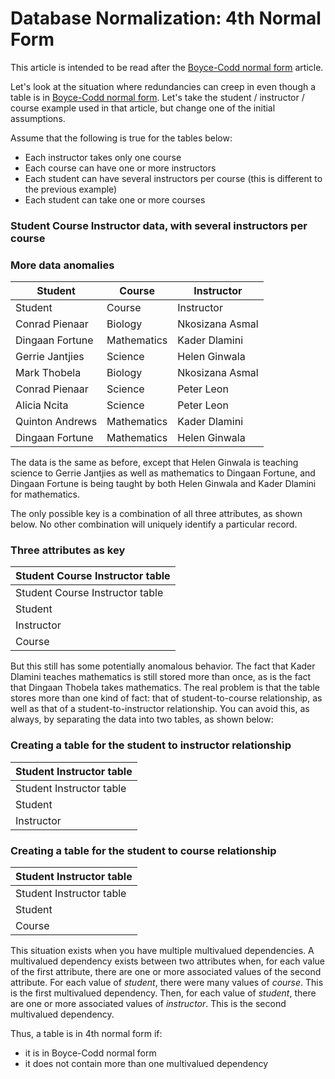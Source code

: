 
# Database Normalization: 4th Normal Form


This article is intended to be read after the [Boyce-Codd normal form](database-normalization-boyce-codd-normal-form.md) article.


Let's look at the situation where redundancies can creep in even though a table is in [Boyce-Codd normal form](database-normalization-boyce-codd-normal-form.md). Let's take the student / instructor / course example used in that article, but change one of the initial assumptions.


Assume that the following is true for the tables below:


* Each instructor takes only one course
* Each course can have one or more instructors
* Each student can have several instructors per course (this is different to the previous example)
* Each student can take one or more courses


### Student Course Instructor data, with several instructors per course


### More data anomalies



| Student | Course | Instructor |
| --- | --- | --- |
| Student | Course | Instructor |
| Conrad Pienaar | Biology | Nkosizana Asmal |
| Dingaan Fortune | Mathematics | Kader Dlamini |
| Gerrie Jantjies | Science | Helen Ginwala |
| Mark Thobela | Biology | Nkosizana Asmal |
| Conrad Pienaar | Science | Peter Leon |
| Alicia Ncita | Science | Peter Leon |
| Quinton Andrews | Mathematics | Kader Dlamini |
| Dingaan Fortune | Mathematics | Helen Ginwala |



The data is the same as before, except that Helen Ginwala is teaching science to Gerrie Jantjies as well as mathematics to Dingaan Fortune, and Dingaan Fortune is being taught by both Helen Ginwala and Kader Dlamini for mathematics.


The only possible key is a combination of all three attributes, as shown below. No other combination will uniquely identify a particular record.


### Three attributes as key



| Student Course Instructor table |
| --- |
| Student Course Instructor table |
| Student |
| Instructor |
| Course |



But this still has some potentially anomalous behavior. The fact that Kader Dlamini teaches mathematics is still stored more than once, as is the fact that Dingaan Thobela takes mathematics. The real problem is that the table stores more than one kind of fact: that of student-to-course relationship, as well as that of a student-to-instructor relationship. You can avoid this, as always, by separating the data into two tables, as shown below:


### Creating a table for the student to instructor relationship



| Student Instructor table |
| --- |
| Student Instructor table |
| Student |
| Instructor |



### Creating a table for the student to course relationship



| Student Instructor table |
| --- |
| Student Instructor table |
| Student |
| Course |



This situation exists when you have multiple multivalued dependencies. A multivalued dependency exists between two attributes when, for each value of the first attribute, there are one or more associated values of the second attribute. For each value of *student*, there were many values of *course*. This is the first multivalued dependency. Then, for each value of *student*, there are one or more associated values of *instructor*. This is the second multivalued dependency.


Thus, a table is in 4th normal form if:


* it is in Boyce-Codd normal form
* it does not contain more than one multivalued dependency

